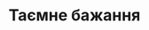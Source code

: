 ---
title: Таємне бажання
category: service
url: secret-desire
image: ../../src/images/models/Kira/Kira.jpg
text: It is a long established fact that a reader will be distracted by the readable content of a page when looking at its layout. The point of using Lorem Ipsum is that it has a more-or-less normal distribution of letters, as opposed to using 'Content here, content here', making it look like readable English.
---